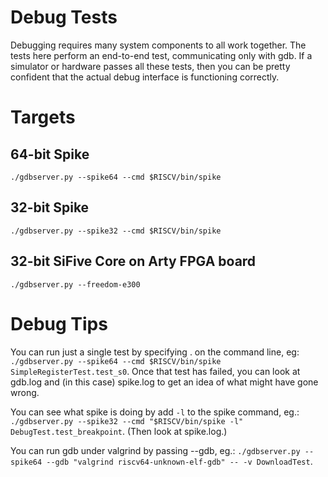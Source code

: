 Debug Tests
===========

Debugging requires many system components to all work together. The tests here
perform an end-to-end test, communicating only with gdb. If a simulator or
hardware passes all these tests, then you can be pretty confident that the
actual debug interface is functioning correctly.

Targets
=======

64-bit Spike
------------

`./gdbserver.py --spike64 --cmd $RISCV/bin/spike`

32-bit Spike
------------

`./gdbserver.py --spike32 --cmd $RISCV/bin/spike`

32-bit SiFive Core on Arty FPGA board
-------------------------------------

`./gdbserver.py --freedom-e300`

Debug Tips
==========

You can run just a single test by specifying <class>.<function> on the command
line, eg: `./gdbserver.py --spike64 --cmd $RISCV/bin/spike
SimpleRegisterTest.test_s0`.
Once that test has failed, you can look at gdb.log and (in this case) spike.log
to get an idea of what might have gone wrong.

You can see what spike is doing by add `-l` to the spike command, eg.:
`./gdbserver.py --spike32 --cmd "$RISCV/bin/spike -l"
DebugTest.test_breakpoint`. (Then look at spike.log.)

You can run gdb under valgrind by passing --gdb, eg.: `./gdbserver.py --spike64
--gdb "valgrind riscv64-unknown-elf-gdb" -- -v DownloadTest`.
